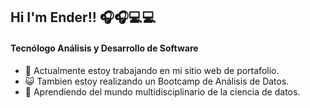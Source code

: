 ## Hi I'm Ender!! 🎧🎧💻💻

     

<h4>Tecnólogo Análisis y Desarrollo de Software</h4>

<ul>
<li>🔨  Actualmente estoy trabajando en mi sitio web de portafolio.</li>  
<li>😺  Tambien estoy realizando un Bootcamp de Análisis de Datos.</li> 
<li>🔬  Aprendiendo del mundo multidisciplinario de la ciencia de datos.</li>
</ul> 
       
<!--  img align="right" height="230px" alt="GIF" src="https://i.pinimg.com/originals/e4/26/70/e426702edf874b181aced1e2fa5c6cde.gif"  -->

